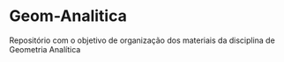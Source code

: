 # Geom-Analitica
Repositório com o objetivo de organização dos materiais da disciplina de Geometria Analítica
